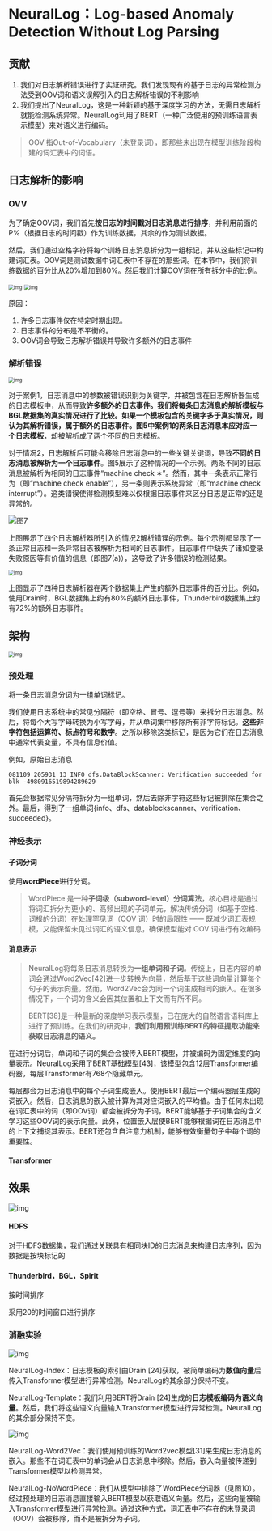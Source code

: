 # NeuralLog：Log-based Anomaly Detection Without Log Parsing





## 贡献

1. 我们对日志解析错误进行了实证研究。我们发现现有的基于日志的异常检测方法受到OOV词和语义误解引入的日志解析错误的不利影响
2. 我们提出了NeuralLog，这是一种新颖的基于深度学习的方法，无需日志解析就能检测系统异常。NeuralLog利用了BERT（一种广泛使用的预训练语言表示模型）来对语义进行编码。



> OOV 指Out-of-Vocabulary（未登录词），即那些未出现在模型训练阶段构建的词汇表中的词语。



## 日志解析的影响

### OVV

为了确定OOV词，我们首先**按日志的时间戳对日志消息进行排序**，并利用前面的P%（根据日志的时间戳）作为训练数据，其余的作为测试数据。

然后，我们通过空格字符将每个训练日志消息拆分为一组标记，并从这些标记中构建词汇表。OOV词是测试数据中词汇表中不存在的那些词。在本节中，我们将训练数据的百分比从20%增加到80%。然后我们计算OOV词在所有拆分中的比例。

<img src="https://cdn.xljsci.com/literature/173891521/page3/57bcq4.png" alt="img" style="zoom:67%;" />

<img src="https://cdn.xljsci.com/literature/173891521/page3/3kyx4d.png" alt="img" style="zoom:67%;" />

原因：

1. 许多日志事件仅在特定时期出现。
2. 日志事件的分布是不平衡的。
3. OOV词会导致日志解析错误并导致许多额外的日志事件

### 解析错误

<img src="https://cdn.xljsci.com/literature/173891521/page4/es5p94.png" alt="img" style="zoom:67%;" />

对于案例1，日志消息中的参数被错误识别为关键字，并被包含在日志解析器生成的日志模板中，从而导致**许多额外的日志事件。**我们将每条日志消息的解析模板与BGL数据集的真实情况进行了比较。如果一个模板包含的关键字多于真实情况，则认为其解析错误，属于额外的日志事件。图5中案例1的**两条日志消息本应对应一个日志模板**，却被解析成了两个不同的日志模板。

对于情况2，日志解析后可能会移除日志消息中的一些关键关键词，导致**不同的日志消息被解析为一个日志事件**。图5展示了这种情况的一个示例。两条不同的日志消息被解析为相同的日志事件“machine check ∗”。然而，其中一条表示正常行为（即“machine check enable”），另一条则表示系统异常（即“machine check interrupt”）。这类错误使得检测模型难以仅根据日志事件来区分日志是正常的还是异常的。

![图7](https://cdn.xljsci.com/literature/173891521/page4/l5yips.png)

上图展示了四个日志解析器所引入的情况2解析错误的示例。每个示例都显示了一条正常日志和一条异常日志被解析为相同的日志事件。日志事件中缺失了诸如登录失败原因等有价值的信息（即图7(a)），这导致了许多错误的检测结果。

<img src="https://cdn.xljsci.com/literature/173891521/page4/7zhpqk.png" alt="img" style="zoom:67%;" />

上图显示了四种日志解析器在两个数据集上产生的额外日志事件的百分比。例如，使用Drain时，BGL数据集上约有80%的额外日志事件，Thunderbird数据集上约有72%的额外日志事件。





## 架构

<img src="https://cdn.xljsci.com/literature/173891521/page6/2xpscc.png" alt="img" style="zoom:67%;" />

### 预处理

将一条日志消息分词为一组单词标记。

我们使用日志系统中的常见分隔符（即空格、冒号、逗号等）来拆分日志消息。然后，将每个大写字母转换为小写字母，并从单词集中移除所有非字符标记。**这些非字符包括运算符、标点符号和数字**。之所以移除这类标记，是因为它们在日志消息中通常代表变量，不具有信息价值。

例如，原始日志消息

```
081109 205931 13 INFO dfs.DataBlockScanner: Verification succeeded for blk -4980916519894289629
```

首先会根据常见分隔符拆分为一组单词，然后去除非字符这些标记被排除在集合之外。最后，得到了一组单词{info、dfs、datablockscanner、verification、succeeded}。

### 神经表示

#### 子词分词

使用**wordPiece**进行分词。

> WordPiece 是一种**子词级（subword-level）分词算法**，核心目标是通过将词汇拆分为更小的、高频出现的子词单元，解决传统分词（如基于空格、词根的分词）在处理罕见词（OOV 词）时的局限性 —— 既减少词汇表规模，又能保留未见过词汇的语义信息，确保模型能对 OOV 词进行有效编码

#### 消息表示

> NeuralLog将每条日志消息转换为**一组单词和子词**。传统上，日志内容的单词会通过Word2Vec[42]进一步转换为向量，然后基于这些词向量计算每个句子的表示向量。然而，Word2Vec会为同一个词生成相同的嵌入。在很多情况下，一个词的含义会因其位置和上下文而有所不同。
>
> BERT[38]是一种最新的深度学习表示模型，已在庞大的自然语言语料库上进行了预训练。在我们的研究中，**我们利用预训练BERT的特征提取功能来获取日志消息的语义。**

在进行分词后，单词和子词的集合会被传入BERT模型，并被编码为固定维度的向量表示。NeuralLog采用了BERT基础模型[43]，该模型包含12层Transformer编码器，每层Transformer有768个隐藏单元。

每层都会为日志消息中的每个子词生成嵌入。使用BERT最后一个编码器层生成的词嵌入。然后，日志消息的嵌入被计算为其对应词嵌入的平均值。由于任何未出现在词汇表中的词（即OOV词）都会被拆分为子词，BERT能够基于子词集合的含义学习这些OOV词的表示向量。此外，位置嵌入层使BERT能够根据词在日志消息中的上下文捕捉其表示。BERT还包含自注意力机制，能够有效衡量句子中每个词的重要性。

#### Transformer





## 效果

![img](https://cdn.xljsci.com/literature/173891521/page7/amp0wd.png)

#### HDFS

对于HDFS数据集，我们通过关联具有相同块ID的日志消息来构建日志序列，因为数据是按块标记的

#### Thunderbird，BGL，Spirit

按时间排序

采用20的时间窗口进行排序



### 消融实验

![img](https://cdn.xljsci.com/literature/173891521/page9/r3r6ep.png)

NeuralLog-Index：日志模板的索引由Drain [24]获取，被简单编码为**数值向量**后传入Transformer模型进行异常检测。NeuralLog的其余部分保持不变。

NeuralLog-Template：我们利用BERT将Drain [24]生成的**日志模板编码为语义向量**。然后，我们将这些语义向量输入Transformer模型进行异常检测。NeuralLog的其余部分保持不变。

![img](https://cdn.xljsci.com/literature/173891521/page10/gbsyfk.png)

NeuralLog-Word2Vec：我们使用预训练的Word2vec模型[31]来生成日志消息的嵌入。那些不在词汇表中的单词会从日志消息中移除。然后，嵌入向量被传递到Transformer模型以检测异常。

NeuralLog-NoWordPiece：我们从模型中排除了WordPiece分词器（见图10）。经过预处理的日志消息直接输入BERT模型以获取语义向量。然后，这些向量被输入Transformer模型进行异常检测。通过这种方式，词汇表中不存在的未登录词（OOV）会被移除，而不是被拆分为子词。

